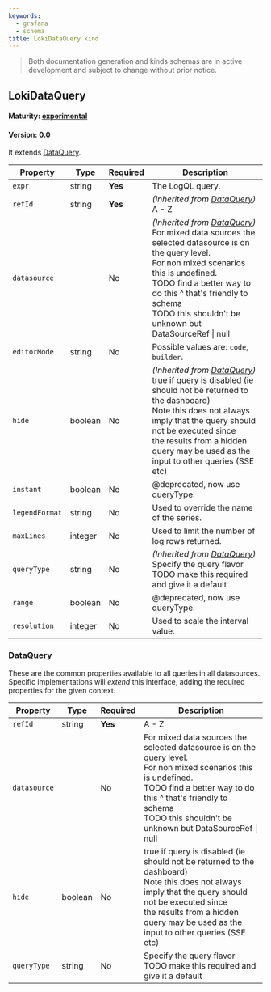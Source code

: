 ```yaml
---
keywords:
  - grafana
  - schema
title: LokiDataQuery kind
---
```

> Both documentation generation and kinds schemas are in active development and subject to change without prior notice.

## LokiDataQuery

#### Maturity: [experimental](../../../maturity/#experimental)
#### Version: 0.0



It extends [DataQuery](#dataquery).

| Property       | Type    | Required | Description                                                                                                                                                                                                                                                                                            |
|----------------|---------|----------|--------------------------------------------------------------------------------------------------------------------------------------------------------------------------------------------------------------------------------------------------------------------------------------------------------|
| `expr`         | string  | **Yes**  | The LogQL query.                                                                                                                                                                                                                                                                                       |
| `refId`        | string  | **Yes**  | *(Inherited from [DataQuery](#dataquery))*<br/>A - Z                                                                                                                                                                                                                                                   |
| `datasource`   |         | No       | *(Inherited from [DataQuery](#dataquery))*<br/>For mixed data sources the selected datasource is on the query level.<br/>For non mixed scenarios this is undefined.<br/>TODO find a better way to do this ^ that's friendly to schema<br/>TODO this shouldn't be unknown but DataSourceRef &#124; null |
| `editorMode`   | string  | No       | Possible values are: `code`, `builder`.                                                                                                                                                                                                                                                                |
| `hide`         | boolean | No       | *(Inherited from [DataQuery](#dataquery))*<br/>true if query is disabled (ie should not be returned to the dashboard)<br/>Note this does not always imply that the query should not be executed since<br/>the results from a hidden query may be used as the input to other queries (SSE etc)          |
| `instant`      | boolean | No       | @deprecated, now use queryType.                                                                                                                                                                                                                                                                        |
| `legendFormat` | string  | No       | Used to override the name of the series.                                                                                                                                                                                                                                                               |
| `maxLines`     | integer | No       | Used to limit the number of log rows returned.                                                                                                                                                                                                                                                         |
| `queryType`    | string  | No       | *(Inherited from [DataQuery](#dataquery))*<br/>Specify the query flavor<br/>TODO make this required and give it a default                                                                                                                                                                              |
| `range`        | boolean | No       | @deprecated, now use queryType.                                                                                                                                                                                                                                                                        |
| `resolution`   | integer | No       | Used to scale the interval value.                                                                                                                                                                                                                                                                      |

### DataQuery

These are the common properties available to all queries in all datasources.
Specific implementations will *extend* this interface, adding the required
properties for the given context.

| Property     | Type    | Required | Description                                                                                                                                                                                                                                             |
|--------------|---------|----------|---------------------------------------------------------------------------------------------------------------------------------------------------------------------------------------------------------------------------------------------------------|
| `refId`      | string  | **Yes**  | A - Z                                                                                                                                                                                                                                                   |
| `datasource` |         | No       | For mixed data sources the selected datasource is on the query level.<br/>For non mixed scenarios this is undefined.<br/>TODO find a better way to do this ^ that's friendly to schema<br/>TODO this shouldn't be unknown but DataSourceRef &#124; null |
| `hide`       | boolean | No       | true if query is disabled (ie should not be returned to the dashboard)<br/>Note this does not always imply that the query should not be executed since<br/>the results from a hidden query may be used as the input to other queries (SSE etc)          |
| `queryType`  | string  | No       | Specify the query flavor<br/>TODO make this required and give it a default                                                                                                                                                                              |



